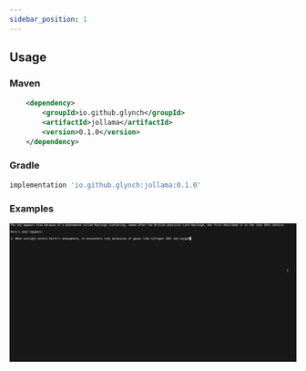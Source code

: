 ```yaml
---
sidebar_position: 1
---
```


## Usage

### Maven

```xml
    <dependency>
        <groupId>io.github.glynch</groupId>
        <artifactId>jollama</artifactId>
        <version>0.1.0</version>
    </dependency>
```

### Gradle

```gradle
implementation 'io.github.glynch:jollama:0.1.0'
```

### Examples

![Stream Chat](stream_chat1.gif)
